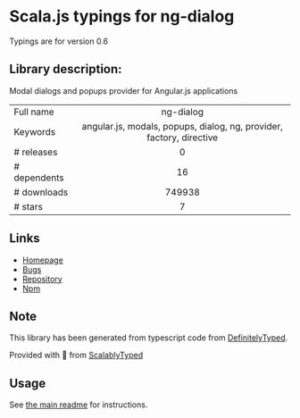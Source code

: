 
# Scala.js typings for ng-dialog

Typings are for version 0.6

## Library description:
Modal dialogs and popups provider for Angular.js applications

|                    |                 |
| ------------------ | :-------------: |
| Full name          | ng-dialog |
| Keywords           | angular.js, modals, popups, dialog, ng, provider, factory, directive |
| # releases         | 0 |
| # dependents       | 16 |
| # downloads        | 749938 |
| # stars            | 7 |

## Links
- [Homepage](https://github.com/likeastore/ngDialog)
- [Bugs](https://github.com/likeastore/ngDialog/issues)
- [Repository](https://github.com/likeastore/ngDialog)
- [Npm](https://www.npmjs.com/package/ng-dialog)
    


## Note
This library has been generated from typescript code from [DefinitelyTyped](https://definitelytyped.org).

Provided with :purple_heart: from [ScalablyTyped](https://github.com/oyvindberg/ScalablyTyped)

## Usage
See [the main readme](../../readme.md) for instructions.


